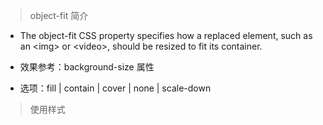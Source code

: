 > object-fit 简介

* The object-fit CSS property specifies how a replaced element, such as an <img\> or <video\>, should be resized to fit its container.

* 效果参考：background-size 属性

* 选项：fill | contain | cover | none | scale-down

> 使用样式
